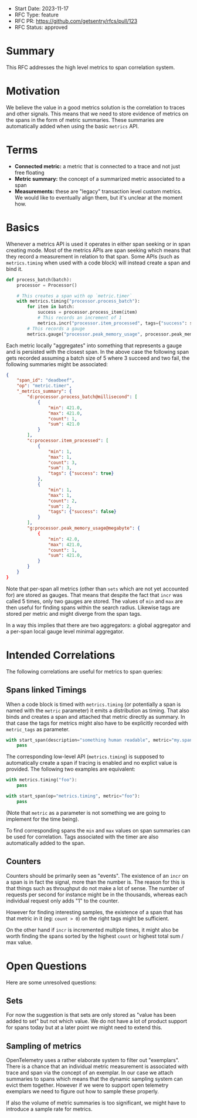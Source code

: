 - Start Date: 2023-11-17
- RFC Type: feature
- RFC PR: https://github.com/getsentry/rfcs/pull/123
- RFC Status: approved

# Summary

This RFC addresses the high level metrics to span correlation system.

# Motivation

We believe the value in a good metrics solution is the correlation to traces and other signals.
This means that we need to store evidence of metrics on the spans in the form of metric summaries.
These summaries are automatically added when using the basic `metrics` API.

# Terms

* **Connected metric:** a metric that is connected to a trace and not just free floating
* **Metric summary:** the concept of a summarized metric associated to a span
* **Measurements:** these are "legacy" transaction level custom metrics.  We would like to
  eventually align them, but it's unclear at the moment how.

# Basics

Whenever a metrics API is used it operates in either span seeking or in span creating mode.  Most
of the metrics APIs are span seeking which means that they record a measurement in relation
to that span.  Some APIs (such as `metrics.timing` when used with a code block) will instead
create a span and bind it.

```python
def process_batch(batch):
    processor = Processor()

    # This creates a span with op `metric.timer`
    with metrics.timing("processor.process_batch"):
        for item in batch:
            success = processor.process_item(item)
            # This records an increment of 1
            metrics.incr("processor.item_processed", tags={"success": success})
        # This records a gauge
        metrics.gauge("processor.peak_memory_usage", processor.peak_memory_usage)
```

Each metric locally "aggregates" into something that represents a gauge and is persisted with
the closest span.  In the above case the following span gets recorded assuming a batch size of 5
where 3 succeed and two fail, the following summaries might be associated:

```json
{
    "span_id": "deadbeef",
    "op": "metric.timer",
    "_metrics_summary": {
        "d:processor.process_batch@millisecond": [
            {
                "min": 421.0,
                "max": 421.0,
                "count": 1,
                "sum": 421.0
            }
        ],
        "c:processor.item_processed": [
            {
                "min": 1,
                "max": 1,
                "count": 3,
                "sum": 3,
                "tags": {"success": true}
            },
            {
                "min": 1,
                "max": 1,
                "count": 2,
                "sum": 2,
                "tags": {"success": false}
            }
        ],
        "g:processor.peak_memory_usage@megabyte": {
            {
                "min": 42.0,
                "max": 421.0,
                "count": 1,
                "sum": 421.0,
            }
        }
    }
}
```

Note that per-span all metrics (other than `sets` which are not yet accounted for) are
stored as gauges.  That means that despite the fact that `incr` was called 5 times, only
two gauges are stored.  The values of `min` and `max` are then useful for finding spans
within the search radius.  Likewise tags are stored per metric and might diverge from
the span tags.

In a way this implies that there are two aggregators: a global aggregator and a per-span
local gauge level minimal aggregator.

# Intended Correlations

The following correlations are useful for metrics to span queries:

## Spans linked Timings

When a code block is timed with `metrics.timing` (or potentially a span is named with the
`metric` parameter) it emits a distribution as timing.  That also binds and creates a span
and attached that metric directly as summary.  In that case the tags for metrics
might also have to be explicitly recorded with `metric_tags` as parameter.

```python
with start_span(description="something human readable", metric="my.span"):
    pass
```

The corresponding low-level API (`metrics.timing`) is supposed to automatically create a
span if tracing is enabled and no explict value is provided.  The following two examples
are equivalent:

```python
with metrics.timing("foo"):
    pass

with start_span(op="metrics.timing", metric="foo"):
    pass
```

(Note that `metric` as a parameter is not something we are going to implement for the
time being).

To find corresponding spans the `min` and `max` values on span summaries can be used
for correlation.  Tags associated with the timer are also automatically added to the
span.

## Counters

Counters should be primarily seen as "events".  The existence of an `incr` on a span is
in fact the signal, more than the number is.  The reason for this is that things such as
throughput do not make a lot of sense.  The number of requests per second for instance
might be in the thousands, whereas each individual request only adds "1" to the counter.

However for finding interesting samples, the existence of a span that has that metric
in it (eg: `count > 0`) on the right tags might be sufficient.

On the other hand if `incr` is incremented multiple times, it might also be worth finding
the spans sorted by the highest `count` or highest total sum / max value.

# Open Questions

Here are some unresolved questions:

## Sets

For now the suggestion is that sets are only stored as "value has been added to set" but not
which value.  We do not have a lot of product support for spans today but at a later point
we might need to extend this.

## Sampling of metrics

OpenTelemetry uses a rather elaborate system to filter out "exemplars".  There is a chance
that an individual metric measurement is associated with trace and span via the concept
of an exemplar.  In our case we attach summaries to spans which means that the dynamic
sampling system can evict them together.  However if we were to support open telemetry
exemplars we need to figure out how to sample these properly.

If also the volume of metric summaries is too significant, we might have to introduce a sample
rate for metrics.
